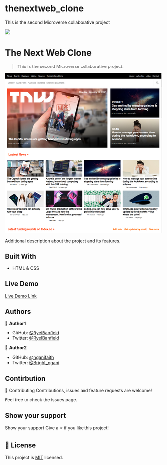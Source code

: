 # thenextweb_clone

This is the second Microverse collaborative project

![](https://img.shields.io/badge/Microverse-blueviolet)

# The Next Web Clone

> This is the second Microverse collaborative project.

![screenshot](./SCREENSHOT.PNG)

Additional description about the project and its features.

## Built With

- HTML & CSS

## Live Demo

[Live Demo Link](https://nganifaith.github.io/thenextweb_clone/)

## Authors

👤 **Author1**

- GitHub: [@RyelBanfield](https://github.com/ryelbanfield)
- Twitter: [@RyelBanfield](https://twitter.com/ryelbanfield)

👤 **Author2**

- GitHub: [@nganifaith](https://github.com/nganifaith)
- Twitter: [@Bright_ngani](https://twitter.com/Bright_ngani)

## Contirbution

🤝 Contributing Contributions, issues and feature requests are welcome!

Feel free to check the issues page.

## Show your support

Show your support Give a ⭐️ if you like this project!

## 📝 License

This project is [MIT](LICENSE) licensed.
